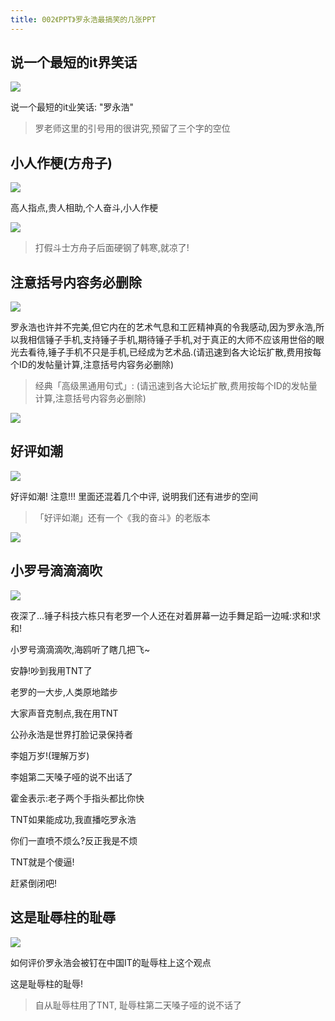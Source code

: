 ```yaml
---
title: 002《PPT》罗永浩最搞笑的几张PPT
---
```


## 说一个最短的it界笑话

![](https://www.v2fy.com/asset/speech-000002-lyh/lyh-it.gif)

说一个最短的it业笑话: "罗永浩"

> 罗老师这里的引号用的很讲究,预留了三个字的空位

## 小人作梗(方舟子)

![](https://www.v2fy.com/asset/speech-000002-lyh/lyh-fzz.gif)

高人指点,贵人相助,个人奋斗,小人作梗


![](https://www.v2fy.com/asset/speech-000002-lyh/f.png)

> 打假斗士方舟子后面硬钢了韩寒,就凉了!


## 注意括号内容务必删除

![](https://www.v2fy.com/asset/speech-000002-lyh/chuizi.gif)

罗永浩也许并不完美,但它内在的艺术气息和工匠精神真的令我感动,因为罗永浩,所以我相信锤子手机,支持锤子手机,期待锤子手机,对于真正的大师不应该用世俗的眼光去看待,锤子手机不只是手机,已经成为艺术品.(请迅速到各大论坛扩散,费用按每个ID的发帖量计算,注意括号内容务必删除)



> 经典「高级黑通用句式」: (请迅速到各大论坛扩散,费用按每个ID的发帖量计算,注意括号内容务必删除)

![](https://www.v2fy.com/asset/speech-000002-lyh/luo.png)

## 好评如潮

![](https://www.v2fy.com/asset/speech-000002-lyh/haopingruchao.gif)

好评如潮!
注意!!!
里面还混着几个中评, 说明我们还有进步的空间

> 「好评如潮」还有一个《我的奋斗》的老版本

![](https://www.v2fy.com/asset/speech-000001-lyh/ruchao.gif)


## 小罗号滴滴滴吹

![](https://www.v2fy.com/asset/speech-000002-lyh/xiaoluohao.gif)


夜深了...锤子科技六栋只有老罗一个人还在对着屏幕一边手舞足蹈一边喊:求和!求和!

小罗号滴滴滴吹,海鸥听了瞎几把飞~

安静!吵到我用TNT了

老罗的一大步,人类原地踏步

大家声音克制点,我在用TNT

公孙永浩是世界打脸记录保持者

李姐万岁!(理解万岁)

李姐第二天嗓子哑的说不出话了

霍金表示:老子两个手指头都比你快

TNT如果能成功,我直播吃罗永浩

你们一直喷不烦么?反正我是不烦

TNT就是个傻逼!

赶紧倒闭吧!

## 这是耻辱柱的耻辱

![](https://www.v2fy.com/asset/speech-000002-lyh/lyh-clz.gif)

如何评价罗永浩会被钉在中国IT的耻辱柱上这个观点

这是耻辱柱的耻辱!

>  自从耻辱柱用了TNT, 耻辱柱第二天嗓子哑的说不话了